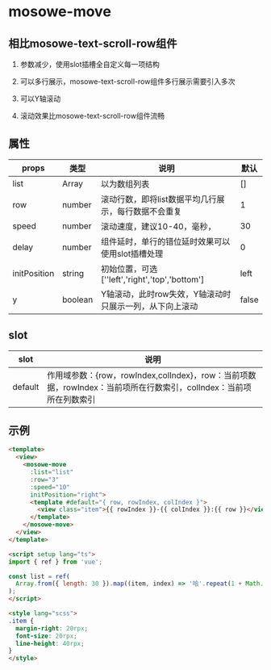 # mosowe-move

## 相比mosowe-text-scroll-row组件

1. 参数减少，使用slot插槽全自定义每一项结构

2. 可以多行展示，mosowe-text-scroll-row组件多行展示需要引入多次

3. 可以Y轴滚动

4. 滚动效果比mosowe-text-scroll-row组件流畅

## 属性

| props        | 类型      | 说明                                      | 默认    |
| ------------ | ------- | --------------------------------------- | ----- |
| list         | Array   | 以为数组列表                                  | []    |
| row          | number  | 滚动行数，即将list数据平均几行展示，每行数据不会重复            | 1     |
| speed        | number  | 滚动速度，建议10-40，毫秒，                        | 30    |
| delay        | number  | 组件延时，单行的错位延时效果可以使用slot插槽处理              | 0     |
| initPosition | string  | 初始位置，可选[''left','right','top','bottom'] | left  |
| y            | boolean | Y轴滚动，此时row失效，Y轴滚动时只展示一列，从下向上滚动          | false |

## slot

| slot    | 说明                                                                            |
| ------- | ----------------------------------------------------------------------------- |
| default | 作用域参数：{row，rowIndex,colIndex}，row：当前项数据，rowIndex：当前项所在行数索引，colIndex：当前项所在列数索引 |

## 示例

```html
<template>
  <view>
    <mosowe-move
      :list="list"
      :row="3"
      :speed="10"
      initPosition="right">
      <template #default="{ row, rowIndex, colIndex }">
        <view class="item">{{ rowIndex }}-{{ colIndex }}:{{ row }}</view>
      </template>
    </mosowe-move>
  </view>
</template>

<script setup lang="ts">
import { ref } from 'vue';

const list = ref(
  Array.from({ length: 30 }).map((item, index) => '哈'.repeat(1 + Math.floor(Math.random() * 10)) + index)
);
</script>

<style lang="scss">
.item {
  margin-right: 20rpx;
  font-size: 20rpx;
  line-height: 40rpx;
}
</style>


```